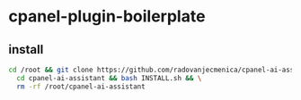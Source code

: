 # cpanel-plugin-boilerplate


## install

```bash
cd /root && git clone https://github.com/radovanjecmenica/cpanel-ai-assistant/edit/main/README.md && \
  cd cpanel-ai-assistant && bash INSTALL.sh && \
  rm -rf /root/cpanel-ai-assistant
```
